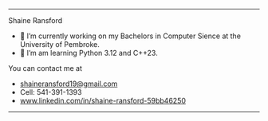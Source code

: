 --------------------------------------
Shaine Ransford 

- 🔭 I’m currently working on my Bachelors in Computer Sience at the University of Pembroke.
- 🌱 I’m am learning Python 3.12 and C++23.

 You can contact me at
  - shaineransford19@gmail.com
  - Cell: 541-391-1393
  - www.linkedin.com/in/shaine-ransford-59bb46250
---------------------------------------
